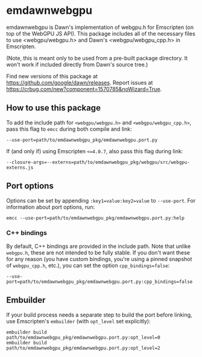 # emdawnwebgpu

emdawnwebgpu is Dawn's implementation of webgpu.h for Emscripten (on top of the
WebGPU JS API). This package includes all of the necessary files to use
<webgpu/webgpu.h> and Dawn's <webgpu/webgpu_cpp.h> in Emscripten.

(Note, this is meant only to be used from a pre-built package directory.
It won't work if included directly from Dawn's source tree.)

Find new versions of this package at <https://github.com/google/dawn/releases>.
Report issues at <https://crbug.com/new?component=1570785&noWizard=True>.

## How to use this package

To add the include path for `<webgpu/webgpu.h>` and `<webgpu/webgpu_cpp.h>`,
pass this flag to `emcc` during both compile and link:

    --use-port=path/to/emdawnwebgpu_pkg/emdawnwebgpu.port.py

If (and only if) using Emscripten `<=4.0.7`, also pass this flag during link:

    --closure-args=--externs=path/to/emdawnwebgpu_pkg/webgpu/src/webgpu-externs.js

## Port options

Options can be set by appending `:key1=value:key2=value` to `--use-port`.
For information about port options, run:

    emcc --use-port=path/to/emdawnwebgpu_pkg/emdawnwebgpu.port.py:help

### C++ bindings

By default, C++ bindings are provided in the include path. Note that unlike
`webgpu.h`, these are not intended to be fully stable. If you don't want these
for any reason (you have custom bindings, you're using a pinned snapshot of
`webgpu_cpp.h`, etc.), you can set the option `cpp_bindings=false`:

    --use-port=path/to/emdawnwebgpu_pkg/emdawnwebgpu.port.py:cpp_bindings=false

## Embuilder

If your build process needs a separate step to build the port before linking,
use Emscripten's `embuilder` (with `opt_level` set explicitly):

    embuilder build path/to/emdawnwebgpu_pkg/emdawnwebgpu.port.py:opt_level=0
    embuilder build path/to/emdawnwebgpu_pkg/emdawnwebgpu.port.py:opt_level=2
